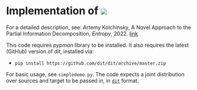 # Implementation of <img src="https://latex.codecogs.com/gif.latex?%5Cdpi%7B200%7D%20I_\cap^\prec" />

For a detailed description, see:
Artemy Kolchinsky, A Novel Approach to the Partial Information Decomposition, *Entropy*, 2022. [link](https://www.mdpi.com/1099-4300/24/3/403)


This code requires *pypman* library to be installed. It also requires the latest (GitHub) version of *dit*, installed via:
* `pip install https://github.com/dit/dit/archive/master.zip`

For basic usage, see `simpledemo.py`. The code expects a joint distribution over sources and target to be passed in, in [`dit`](https://github.com/dit/dit) format.
